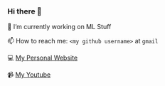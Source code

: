 ### Hi there 👋

🔭 I’m currently working on ML Stuff

📫 How to reach me: `<my github username>` at `gmail`

💻 [My Personal Website](https://averylamp.me)

📹 [My Youtube](https://www.youtube.com/channel/UCXPcndIGJl0QUOJsX7vZw3Q)
